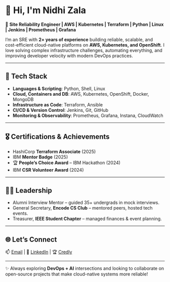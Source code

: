 # 👋 Hi, I'm Nidhi Zala  

🚀 **Site Reliability Engineer | AWS | Kubernetes | Terraform | Python | Linux | Jenkins | Prometheus | Grafana**  

I’m an SRE with **2+ years of experience** building reliable, scalable, and cost-efficient cloud-native platforms on **AWS, Kubernetes, and OpenShift**. I love solving complex infrastructure challenges, automating everything, and improving developer velocity with modern DevOps practices.  

---

## 🔧 Tech Stack  
- **Languages & Scripting**: Python, Shell, Linux  
- **Cloud, Containers and DB**: AWS, Kubernetes, OpenShift, Docker, MongoDB  
- **Infrastructure as Code**: Terraform, Ansible  
- **CI/CD & Version Control**: Jenkins, Git, GitHub  
- **Monitoring & Observability**: Prometheus, Grafana, Instana, CloudWatch  

---

## 🎖 Certifications & Achievements  
- HashiCorp **Terraform Associate** (2025)  
- IBM **Mentor Badge** (2025)  
- 🏆 **People’s Choice Award** – IBM Hackathon (2024)  
- IBM **CSR Volunteer Award** (2024)  

---

## 👩‍💻 Leadership  
- Alumni Interview Mentor – guided 35+ undergrads in mock interviews.  
- General Secretary, **Encode CS Club** – mentored peers, hosted tech events.  
- Treasurer, **IEEE Student Chapter** – managed finances & event planning.
  
---

## 🌐 Let’s Connect  
📫 [Email](mailto:nidhizala2307@gmail.com) | 💼 [LinkedIn](https://linkedin.com/in/nidhi-zala-2307) | 🏆 [Credly](https://www.credly.com/users/nidhi-zala.53f3d4c8)

---

✨ Always exploring **DevOps + AI** intersections and looking to collaborate on open-source projects that make cloud-native systems more reliable!  
